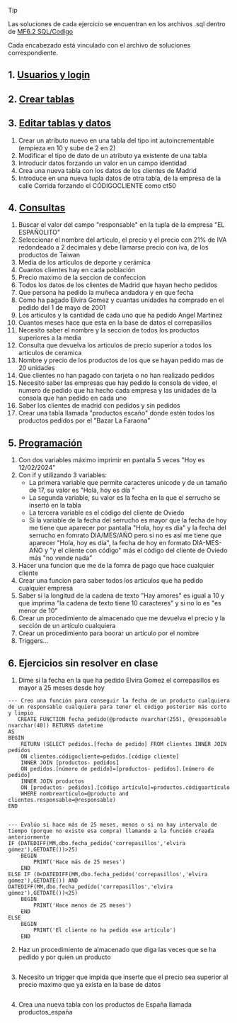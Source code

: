 >[!TIP]
>Las soluciones de cada ejercicio se encuentran en los archivos .sql dentro de [MF6.2 SQL/Codigo](https://github.com/13sauca13/PRG/tree/master/MF6.2%20SQL/Codigo)
>
>Cada encabezado está vinculado con el archivo de soluciones correspondiente.

## 1. [Usuarios y login](https://github.com/13sauca13/PRG/tree/master/MF6.2%20SQL/Codigo)

## 2. [Crear tablas](https://github.com/13sauca13/PRG/blob/master/MF6.2%20SQL/Codigo/2.%20Crear%20tablas.sql)

## 3. [Editar tablas y datos](https://github.com/13sauca13/PRG/blob/master/MF6.2%20SQL/Codigo/3.%20Editar%20tablas%20y%20datos.sql)
1. Crear un atributo nuevo en una tabla del tipo int autoincrementable (empieza en 10 y sube de 2 en 2)
3. Modificar el tipo de dato de un atributo ya existente de una tabla
4. Introducir datos forzando un valor en un campo identidad
5. Crea una nueva tabla con los datos de los clientes de Madrid
6. Introduce en una nueva tupla datos de otra tabla, de la empresa de la calle Corrida forzando el CÓDIGOCLIENTE como ct50

## 4. [Consultas](https://github.com/13sauca13/PRG/blob/master/MF6.2%20SQL/Codigo/4.%20Consultas.sql)
1. Buscar el valor del campo "responsable" en la tupla de la empresa "EL ESPAÑOLITO"
2. Seleccionar el nombre del articulo, el precio y el precio con 21% de IVA redondeado a 2 decimales y debe llamarse precio con iva, de los productos de Taiwan
3. Media de los artículos de deporte y cerámica
4. Cuantos clientes hay en cada población
5. Precio maximo de la seccion de confeccion
6. Todos los datos de los clientes de Madrid que hayan hecho pedidos
7. Que persona ha pedido la muñeca andadora y en que fecha
8. Como ha pagado Elvira Gomez y cuantas unidades ha comprado en el pedido del 1 de mayo de 2001
9. Los articulos y la cantidad de cada uno que ha pedido Angel Martinez
10. Cuantos meses hace que esta en la base de datos el correpasillos
11. Necesito saber el nombre y la seccion de todos los productos superiores a la media
12. Consulta que devuelva los articulos de precio superior a todos los articulos de ceramica
13. Nombre y precio de los productos de los que se hayan pedido mas de 20 unidades
14. Que clientes no han pagado con tarjeta o no han realizado pedidos
15. Necesito saber las empresas que hay pedido la consola de video, el numero de pedido que ha hecho cada empresa y las unidades de la consola que han pedido en cada uno
16. Saber los clientes de madrid con pedidos y sin pedidos
17. Crear una tabla llamada "productos escaño" donde estén todos los productos pedidos por el "Bazar La Faraona"

## 5. [Programación](https://github.com/13sauca13/PRG/blob/master/MF6.2%20SQL/Codigo/5.%20Programacion.sql)
1. Con dos variables máximo imprimir en pantalla 5 veces "Hoy es 12/02/2024"
2. Con if y utilizando 3 variables:
    + La primera variable que permite caracteres unicode y de un tamaño de 17, su valor es "Hola, hoy es día "
    + La segunda variable, su valor es la fecha en la que el serrucho se insertó en la tabla
    + La tercera variable es el código del cliente de Oviedo
    + Si la variable de la fecha del serrucho es mayor que la fecha de hoy me tiene que aparecer por pantalla "Hola, hoy es día" y la fecha del serrucho en fomrato DIA/MES/AÑO pero si no es así me tiene que aparecer "Hola, hoy es día", la fecha de hoy en formato DIA-MES-AÑO y "y el cliente con código" más el código del cliente de Oviedo más "no vende nada"
3. Hacer una funcion que me de la fomra de pago que hace cualquier cliente
4. Crear una funcion para saber todos los articulos que ha pedido cualquier empresa
5. Saber si la longitud de la cadena de texto "Hay amores" es igual a 10 y que imprima "la cadena de texto tiene 10 caracteres" y si no lo es "es menor de 10"
6. Crear un procedimiento de almacenado que me devuelva el precio y la sección de un artículo cualquiera
7. Crear un procedimiento para boorar un artículo por el nombre
8. Triggers...

## 6. Ejercicios sin resolver en clase
1. Dime si la fecha en la que ha pedido Elvira Gomez el correpasillos es mayor a 25 meses desde hoy
```
--- Creo una función para conseguir la fecha de un producto cualquiera de un responsable cualquiera para tener el código posterior más corto y limpio
   CREATE FUNCTION fecha_pedido(@producto nvarchar(255), @responsable nvarchar(40)) RETURNS datetime
AS
BEGIN
	RETURN (SELECT pedidos.[fecha de pedido] FROM clientes INNER JOIN pedidos
	ON clientes.códigocliente=pedidos.[código cliente]
	INNER JOIN [productos- pedidos]
	ON pedidos.[número de pedido]=[productos- pedidos].[número de pedido]
	INNER JOIN productos
	ON [productos- pedidos].[código artículo]=productos.códigoartículo
	WHERE nombreartículo=@producto and clientes.responsable=@responsable)
END


--- Evalúo si hace más de 25 meses, menos o si no hay intervalo de tiempo (porque no existe esa compra) llamando a la función creada anteriormente
IF (DATEDIFF(MM,dbo.fecha_pedido('correpasillos','elvira gómez'),GETDATE())>25)
	BEGIN
		PRINT('Hace más de 25 meses')
	END
ELSE IF (0<DATEDIFF(MM,dbo.fecha_pedido('correpasillos','elvira gómez'),GETDATE()) AND DATEDIFF(MM,dbo.fecha_pedido('correpasillos','elvira gómez'),GETDATE())<25)
	BEGIN
		PRINT('Hace menos de 25 meses')
	END
ELSE
	BEGIN
		PRINT('El cliente no ha pedido ese artículo')
	END
 ```
2. Haz un procedimiento de almacenado que diga las veces que se ha pedido y por quien un producto
```

```
3. Necesito un trigger que impida que inserte que el precio sea superior al precio maximo que ya exista en la base de datos
```

```
4. Crea una nueva tabla con los productos de España llamada productos_españa
```

``` 
